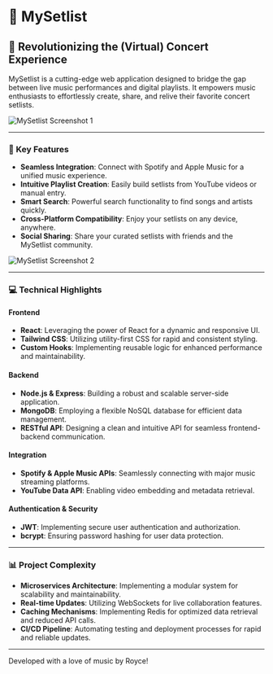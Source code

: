 # 🎵 MySetlist

## 🚀 Revolutionizing the (Virtual) Concert Experience

MySetlist is a cutting-edge web application designed to bridge the gap between live music performances and digital playlists. It empowers music enthusiasts to effortlessly create, share, and relive their favorite concert setlists.

![MySetlist Screenshot 1](https://github.com/roycekoh/setlist.io/screenshots/ss1.png?raw=true?raw=true "MySetlist Main Interface")

---

### 🌟 Key Features

- **Seamless Integration**: Connect with Spotify and Apple Music for a unified music experience.
- **Intuitive Playlist Creation**: Easily build setlists from YouTube videos or manual entry.
- **Smart Search**: Powerful search functionality to find songs and artists quickly.
- **Cross-Platform Compatibility**: Enjoy your setlists on any device, anywhere.
- **Social Sharing**: Share your curated setlists with friends and the MySetlist community.

![MySetlist Screenshot 2](https://github.com/roycekoh/setlist.io/screenshots/ss2.png?raw=true?raw=true "MySetlist Main Interface")

---

### 💻 Technical Highlights

#### Frontend

- **React**: Leveraging the power of React for a dynamic and responsive UI.
- **Tailwind CSS**: Utilizing utility-first CSS for rapid and consistent styling.
- **Custom Hooks**: Implementing reusable logic for enhanced performance and maintainability.

#### Backend

- **Node.js & Express**: Building a robust and scalable server-side application.
- **MongoDB**: Employing a flexible NoSQL database for efficient data management.
- **RESTful API**: Designing a clean and intuitive API for seamless frontend-backend communication.

#### Integration

- **Spotify & Apple Music APIs**: Seamlessly connecting with major music streaming platforms.
- **YouTube Data API**: Enabling video embedding and metadata retrieval.

#### Authentication & Security

- **JWT**: Implementing secure user authentication and authorization.
- **bcrypt**: Ensuring password hashing for user data protection.

---

### 📊 Project Complexity

- **Microservices Architecture**: Implementing a modular system for scalability and maintainability.
- **Real-time Updates**: Utilizing WebSockets for live collaboration features.
- **Caching Mechanisms**: Implementing Redis for optimized data retrieval and reduced API calls.
- **CI/CD Pipeline**: Automating testing and deployment processes for rapid and reliable updates.

---

Developed with a love of music by Royce!
